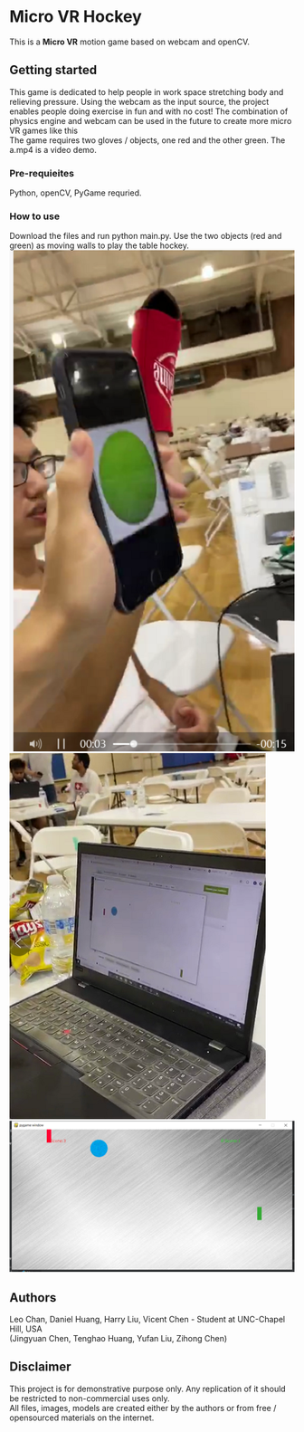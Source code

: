 # Micro VR Hockey
This is a <b>Micro VR</b> motion game based on webcam and openCV.


## Getting started
This game is dedicated to help people in work space stretching body and relieving pressure. Using the webcam as the input source, the project enables people doing exercise in fun and with no cost! The combination of physics engine and webcam can be used in the future to create more micro VR games like this
<br/>
The game requires two gloves / objects, one red and the other green. The a.mp4 is a video demo.


### Pre-requieites
Python, openCV, PyGame requried.


### How to use
Download the files and run python main.py. Use the two objects (red and green) as moving walls to play the table hockey.
![IMAGE](d1.png)
![IMAGE](d2.png)
![IMAGE](d3.png)
 


## Authors
Leo Chan, Daniel Huang, Harry Liu, Vicent Chen - Student at UNC-Chapel Hill, USA
<br/>
(Jingyuan Chen, Tenghao Huang, Yufan Liu, Zihong Chen)


## Disclaimer
This project is for demonstrative purpose only. Any replication of it should be restricted to non-commercial uses only.  <br />
All files, images, models are created either by the authors or from free / opensourced materials on the internet.  <br />
